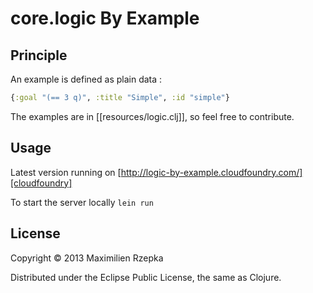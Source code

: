 # core.logic By Example

## Principle

An example is defined as plain data :

```clojure
{:goal "(== 3 q)", :title "Simple", :id "simple"}
```

The examples are in [[resources/logic.clj]], so feel free to contribute.

## Usage

Latest version running on [http://logic-by-example.cloudfoundry.com/][cloudfoundry]

To start the server locally `lein run`

## License

Copyright © 2013 Maximilien Rzepka

Distributed under the Eclipse Public License, the same as Clojure.
